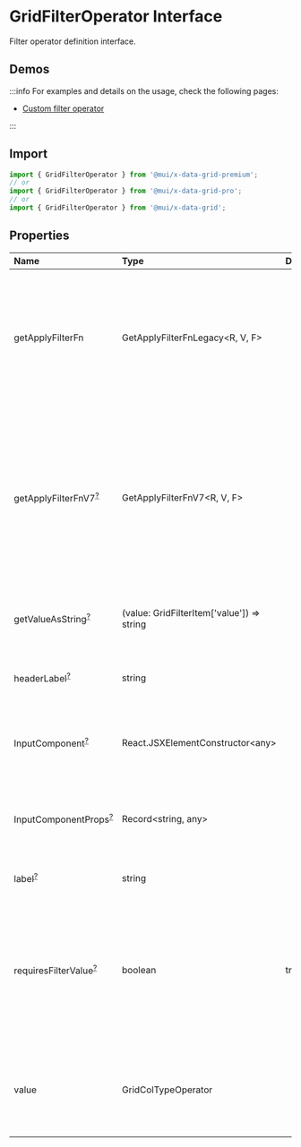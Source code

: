 # GridFilterOperator Interface

<p class="description">Filter operator definition interface.</p>

## Demos

:::info
For examples and details on the usage, check the following pages:

- [Custom filter operator](/x/react-data-grid/filtering/customization/#create-a-custom-operator)

:::

## Import

```js
import { GridFilterOperator } from '@mui/x-data-grid-premium';
// or
import { GridFilterOperator } from '@mui/x-data-grid-pro';
// or
import { GridFilterOperator } from '@mui/x-data-grid';
```

## Properties

| Name                                                                                                  | Type                                                                         | Default                                | Description                                                                                                                                                                                                               |
| :---------------------------------------------------------------------------------------------------- | :--------------------------------------------------------------------------- | :------------------------------------- | :------------------------------------------------------------------------------------------------------------------------------------------------------------------------------------------------------------------------ |
| <span class="prop-name">getApplyFilterFn</span>                                                       | <span class="prop-type">GetApplyFilterFnLegacy&lt;R, V, F&gt;</span>         |                                        | The callback that generates a filtering function for a given filter item and column.<br />This function can return `null` to skip filtering for this item and column.                                                     |
| <span class="prop-name optional">getApplyFilterFnV7<sup><abbr title="optional">?</abbr></sup></span>  | <span class="prop-type">GetApplyFilterFnV7&lt;R, V, F&gt;</span>             |                                        | The callback that generates a filtering function for a given filter item and column.<br />This function can return `null` to skip filtering for this item and column.<br />This function uses the more performant v7 API. |
| <span class="prop-name optional">getValueAsString<sup><abbr title="optional">?</abbr></sup></span>    | <span class="prop-type">(value: GridFilterItem['value']) =&gt; string</span> |                                        | Converts the value of a filter item to a human-readable form.                                                                                                                                                             |
| <span class="prop-name optional">headerLabel<sup><abbr title="optional">?</abbr></sup></span>         | <span class="prop-type">string</span>                                        |                                        | The label of the filter shown in header filter row.                                                                                                                                                                       |
| <span class="prop-name optional">InputComponent<sup><abbr title="optional">?</abbr></sup></span>      | <span class="prop-type">React.JSXElementConstructor&lt;any&gt;</span>        |                                        | The input component to render in the filter panel for this filter operator.                                                                                                                                               |
| <span class="prop-name optional">InputComponentProps<sup><abbr title="optional">?</abbr></sup></span> | <span class="prop-type">Record&lt;string, any&gt;</span>                     |                                        | The props to pass to the input component in the filter panel for this filter operator.                                                                                                                                    |
| <span class="prop-name optional">label<sup><abbr title="optional">?</abbr></sup></span>               | <span class="prop-type">string</span>                                        |                                        | The label of the filter operator.                                                                                                                                                                                         |
| <span class="prop-name optional">requiresFilterValue<sup><abbr title="optional">?</abbr></sup></span> | <span class="prop-type">boolean</span>                                       | <span class="prop-default">true</span> | If `false`, filter operator doesn't require user-entered value to work.<br />Usually should be set to `false` for filter operators that don't have `InputComponent` (for example `isEmpty`)                               |
| <span class="prop-name">value</span>                                                                  | <span class="prop-type">GridColTypeOperator</span>                           |                                        | The name of the filter operator.<br />It will be matched with the `operator` property of the filter items.                                                                                                                |
